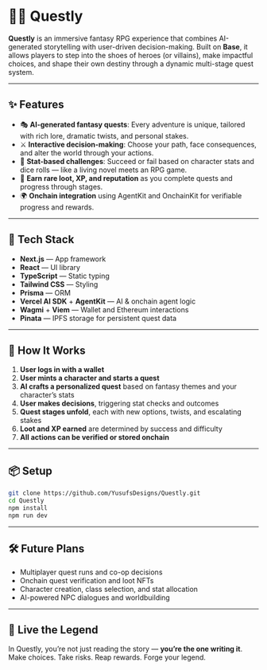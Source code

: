 # 🧙‍♂️ Questly

**Questly** is an immersive fantasy RPG experience that combines AI-generated storytelling with user-driven decision-making. Built on **Base**, it allows players to step into the shoes of heroes (or villains), make impactful choices, and shape their own destiny through a dynamic multi-stage quest system.

---

## ✨ Features

* 🎭 **AI-generated fantasy quests**: Every adventure is unique, tailored with rich lore, dramatic twists, and personal stakes.
* ⚔️ **Interactive decision-making**: Choose your path, face consequences, and alter the world through your actions.
* 🧠 **Stat-based challenges**: Succeed or fail based on character stats and dice rolls — like a living novel meets an RPG game.
* 🎁 **Earn rare loot, XP, and reputation** as you complete quests and progress through stages.
* 🌍 **Onchain integration** using AgentKit and OnchainKit for verifiable progress and rewards.

---

## 🚀 Tech Stack

* **Next.js** — App framework
* **React** — UI library
* **TypeScript** — Static typing
* **Tailwind CSS** — Styling
* **Prisma** — ORM
* **Vercel AI SDK** + **AgentKit** — AI & onchain agent logic
* **Wagmi** + **Viem** — Wallet and Ethereum interactions
* **Pinata** — IPFS storage for persistent quest data

---

## 🧠 How It Works

1. **User logs in with a wallet**
2. **User mints a character and starts a quest**
3. **AI crafts a personalized quest** based on fantasy themes and your character’s stats
4. **User makes decisions**, triggering stat checks and outcomes
5. **Quest stages unfold**, each with new options, twists, and escalating stakes
6. **Loot and XP earned** are determined by success and difficulty
7. **All actions can be verified or stored onchain**

---

## 📦 Setup

```bash
git clone https://github.com/YusufsDesigns/Questly.git
cd Questly
npm install
npm run dev
```

---

## 🛠️ Future Plans

* Multiplayer quest runs and co-op decisions
* Onchain quest verification and loot NFTs
* Character creation, class selection, and stat allocation
* AI-powered NPC dialogues and worldbuilding

---

## 🏹 Live the Legend

In Questly, you’re not just reading the story — **you’re the one writing it**.
Make choices. Take risks. Reap rewards. Forge your legend.
